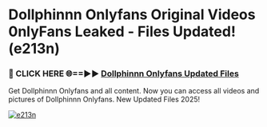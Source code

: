 # Dollphinnn Onlyfans Original Videos 0nlyFans Leaked - Files Updated! (e213n)

<h3>🔴 CLICK HERE 🌐==►► <a href="https://tinyurl.com/ehrbuxhb" rel="nofollow">Dollphinnn Onlyfans Updated Files</a></h3>

Get Dollphinnn Onlyfans and all content. Now you can access all videos and pictures of Dollphinnn Onlyfans. New Updated Files 2025!

[![e213n](https://i.imgur.com/lVYEuWS.gif)](https://tinyurl.com/ehrbuxhb)
